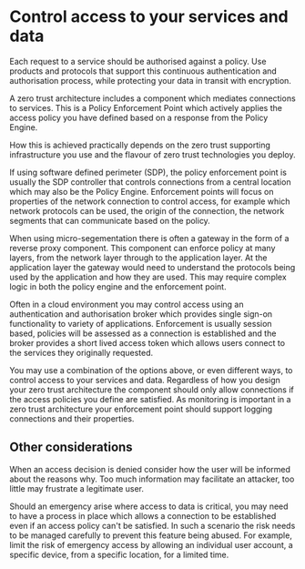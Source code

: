 # Control access to your services and data

Each request to a service should be authorised against a policy. Use products and protocols that support this continuous authentication and authorisation process, while protecting your data in transit with encryption.

A zero trust architecture includes a component which mediates connections to services. This is a Policy Enforcement Point which actively applies the access policy you have defined based on a response from the Policy Engine.

How this is achieved practically depends on the zero trust supporting infrastructure you use and the flavour of zero trust technologies you deploy.

If using software defined perimeter (SDP), the policy enforcement point is usually the SDP controller that controls connections from a central location which may also be the Policy Engine. Enforcement points will focus on properties of the network connection to control access, for example which network protocols can be used, the origin of the connection, the network segments that can communicate based on the policy.

When using micro-segementation there is often a gateway in the form of a reverse proxy component. This component can enforce policy at many layers, from the network layer through to the application layer. At the application layer the gateway would need to understand the protocols being used by the application and how they are used. This may require complex logic in both the policy engine and the enforcement point.

Often in a cloud environment you may control access using an authentication and authorisation broker which provides single sign-on functionality to variety of applications. Enforcement is usually session based, policies will be assessed as a connection is established and the broker provides a short lived access token which allows users connect to the services they originally requested.

You may use a combination of the options above, or even different ways, to control access to your services and data. Regardless of how you design your zero trust architecture the component should only allow connections if the access policies you define are satisfied. As monitoring is important in a zero trust architecture your enforcement point should support logging connections and their properties.

## Other considerations
When an access decision is denied consider how the user will be informed about the reasons why. Too much information may facilitate an attacker, too little may frustrate a legitimate user.

Should an emergency arise where access to data is critical, you may need to have a process in place which allows a connection to be established even if an access policy can't be satisfied. In such a scenario the risk needs to be managed carefully to prevent this feature being abused. For example, limit the risk of emergency access by allowing an individual user account, a specific device, from a specific location, for a limited time.